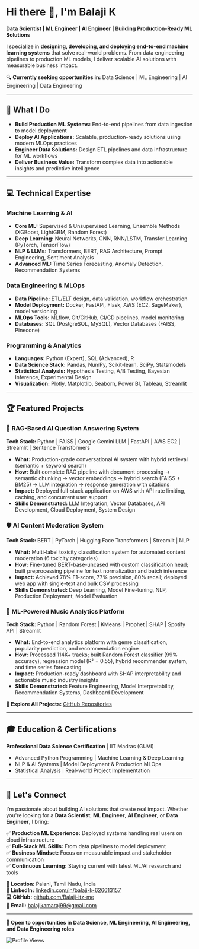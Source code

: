 # Hi there 👋, I'm Balaji K  
**Data Scientist | ML Engineer | AI Engineer | Building Production-Ready ML Solutions**

I specialize in **designing, developing, and deploying end-to-end machine learning systems** that solve real-world problems. From data engineering pipelines to production ML models, I deliver scalable AI solutions with measurable business impact.

🔍 **Currently seeking opportunities in:** Data Science | ML Engineering | AI Engineering | Data Engineering

---

## 🚀 What I Do

- **Build Production ML Systems:** End-to-end pipelines from data ingestion to model deployment
- **Deploy AI Applications:** Scalable, production-ready solutions using modern MLOps practices
- **Engineer Data Solutions:** Design ETL pipelines and data infrastructure for ML workflows
- **Deliver Business Value:** Transform complex data into actionable insights and predictive intelligence

---

## 💻 Technical Expertise

### Machine Learning & AI
- **Core ML:** Supervised & Unsupervised Learning, Ensemble Methods (XGBoost, LightGBM, Random Forest)
- **Deep Learning:** Neural Networks, CNN, RNN/LSTM, Transfer Learning (PyTorch, TensorFlow)
- **NLP & LLMs:** Transformers, BERT, RAG Architecture, Prompt Engineering, Sentiment Analysis
- **Advanced ML:** Time Series Forecasting, Anomaly Detection, Recommendation Systems

### Data Engineering & MLOps
- **Data Pipeline:** ETL/ELT design, data validation, workflow orchestration
- **Model Deployment:** Docker, FastAPI, Flask, AWS (EC2, SageMaker), model versioning
- **MLOps Tools:** MLflow, Git/GitHub, CI/CD pipelines, model monitoring
- **Databases:** SQL (PostgreSQL, MySQL), Vector Databases (FAISS, Pinecone)

### Programming & Analytics
- **Languages:** Python (Expert), SQL (Advanced), R
- **Data Science Stack:** Pandas, NumPy, Scikit-learn, SciPy, Statsmodels
- **Statistical Analysis:** Hypothesis Testing, A/B Testing, Bayesian Inference, Experimental Design
- **Visualization:** Plotly, Matplotlib, Seaborn, Power BI, Tableau, Streamlit

---

## 🏆 Featured Projects

### 🤖 **RAG-Based AI Question Answering System**
**Tech Stack:** Python | FAISS | Google Gemini LLM | FastAPI | AWS EC2 | Streamlit | Sentence Transformers
- **What:** Production-grade conversational AI system with hybrid retrieval (semantic + keyword search)
- **How:** Built complete RAG pipeline with document processing → semantic chunking → vector embeddings → hybrid search (FAISS + BM25) → LLM integration → response generation with citations
- **Impact:** Deployed full-stack application on AWS with API rate limiting, caching, and concurrent user support
- **Skills Demonstrated:** LLM Integration, Vector Databases, API Development, Cloud Deployment, System Design

### 🛡️ **AI Content Moderation System**
**Tech Stack:** BERT | PyTorch | Hugging Face Transformers | Streamlit | NLP
- **What:** Multi-label toxicity classification system for automated content moderation (6 toxicity categories)
- **How:** Fine-tuned BERT-base-uncased with custom classification head; built preprocessing pipeline for text normalization and batch inference
- **Impact:** Achieved 78% F1-score, 77% precision, 80% recall; deployed web app with single-text and bulk CSV processing
- **Skills Demonstrated:** Deep Learning, Model Fine-tuning, NLP, Production Deployment, Model Evaluation

### 🎵 **ML-Powered Music Analytics Platform**
**Tech Stack:** Python | Random Forest | KMeans | Prophet | SHAP | Spotify API | Streamlit
- **What:** End-to-end analytics platform with genre classification, popularity prediction, and recommendation engine
- **How:** Processed 114K+ tracks; built Random Forest classifier (99% accuracy), regression model (R² = 0.55), hybrid recommender system, and time series forecasting
- **Impact:** Production-ready dashboard with SHAP interpretability and actionable music industry insights
- **Skills Demonstrated:** Feature Engineering, Model Interpretability, Recommendation Systems, Dashboard Development

**📂 Explore All Projects:** [GitHub Repositories](https://github.com/Balaji-itz-me?tab=repositories)

---

## 🎓 Education & Certifications

**Professional Data Science Certification** | IIT Madras (GUVI)
- Advanced Python Programming | Machine Learning & Deep Learning
- NLP & AI Systems | Model Deployment & Production MLOps
- Statistical Analysis | Real-world Project Implementation

---


## 🤝 Let's Connect

I'm passionate about building AI solutions that create real impact. Whether you're looking for a **Data Scientist**, **ML Engineer**, **AI Engineer**, or **Data Engineer**, I bring:

✅ **Production ML Experience:** Deployed systems handling real users on cloud infrastructure  
✅ **Full-Stack ML Skills:** From data pipelines to model deployment  
✅ **Business Mindset:** Focus on measurable impact and stakeholder communication  
✅ **Continuous Learning:** Staying current with latest ML/AI research and tools

**📍 Location:** Palani, Tamil Nadu, India  
**💼 LinkedIn:** [linkedin.com/in/balaji-k-626613157](https://www.linkedin.com/in/balaji-k-626613157/)  
**💻 GitHub:** [github.com/Balaji-itz-me](https://github.com/Balaji-itz-me)  
**📧 Email:** balajikamaraj99@gmail.com

---

**🌟 Open to opportunities in Data Science, ML Engineering, AI Engineering, and Data Engineering roles**

![Profile Views](https://komarev.com/ghpvc/?username=Balaji-itz-me&color=brightgreen)

